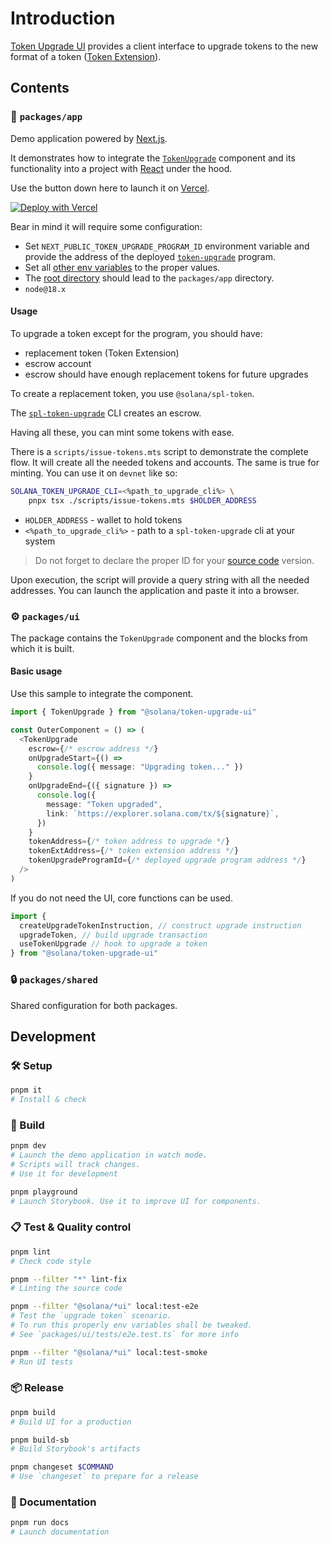 # Introduction 

[Token Upgrade UI](https://github.com/hoodieshq/token-upgrade-ui) provides a client interface to upgrade tokens to the new format of a token ([Token Extension](https://solana.com/solutions/token-extensions)).

## Contents

### 🚀 `packages/app`

Demo application powered by [Next.js](https://nextjs.org).

It demonstrates how to integrate the [`TokenUpgrade`](https://github.com/hoodieshq/token-upgrade-ui/blob/main/packages/app/src/widgets/index-page.tsx#L52-L67) component and its functionality into a project with [React](https://react.dev) under the hood.

Use the button down here to launch it on [Vercel](https://vercel.com).

[![Deploy with Vercel](https://vercel.com/button)](https://vercel.com/new/clone?repository-url=https%3A%2F%2Fgithub.com%2Fhoodieshq%2Ftoken-upgrade-ui&env=NEXT_PUBLIC_TOKEN_UPGRADE_PROGRAM_ID&envDescription=Upgrade%20Program%20Address%20Variables&env=NEXT_PUBLIC_ESCROW_AUTHY_ADDRESS&env=NEXT_PUBLIC_ORIGIN_TOKEN_ADDRESS&env=NEXT_PUBLIC_TARGET_TOKEN_ADDRESS&root-directory=packages%2Fapp&project-name=solana-token-upgrade-app&repository-name=solana-token-upgrade-app&demo-title=Token%20Upgrade%20UI&demo-description=App%20to%20Upgrade%20Token%20on%20Solana%20Blockchain)

Bear in mind it will require some configuration:

- Set `NEXT_PUBLIC_TOKEN_UPGRADE_PROGRAM_ID` environment variable and provide the address of the deployed [`token-upgrade`](https://github.com/solana-labs/solana-program-library/tree/master/token-upgrade) program.
- Set all [other env variables](/packages/app/.env) to the proper values.
- The [root directory](https://vercel.com/docs/deployments/configure-a-build#root-directory) should lead to the `packages/app` directory.
- `node@18.x`

#### Usage

To upgrade a token except for the program, you should have:
- replacement token (Token Extension)
- escrow account
- escrow should have enough replacement tokens for future upgrades

To create a replacement token, you use `@solana/spl-token`.

The [`spl-token-upgrade`](https://github.com/solana-labs/solana-program-library/tree/master/token-upgrade/cli) CLI creates an escrow.

Having all these, you can mint some tokens with ease.

There is a `scripts/issue-tokens.mts` script to demonstrate the complete flow. It will create all the needed tokens and accounts. The same is true for minting. You can use it on `devnet` like so:

```sh
SOLANA_TOKEN_UPGRADE_CLI=<%path_to_upgrade_cli%> \
    pnpx tsx ./scripts/issue-tokens.mts $HOLDER_ADDRESS
```
- `HOLDER_ADDRESS` - wallet to hold tokens
- `<%path_to_upgrade_cli%>` - path to a `spl-token-upgrade` cli at your system

> Do not forget to declare the proper ID for your [source code](https://github.com/solana-labs/solana-program-library/blob/master/token-upgrade/program/src/lib.rs#L15) version.

Upon execution, the script will provide a query string with all the needed addresses. You can launch the application and paste it into a browser.

### ⚙️  `packages/ui`

The package contains the `TokenUpgrade` component and the blocks from which it is built.

#### Basic usage

Use this sample to integrate the component.

```typescript
import { TokenUpgrade } from "@solana/token-upgrade-ui"

const OuterComponent = () => (
  <TokenUpgrade
    escrow={/* escrow address */}
    onUpgradeStart={() =>
      console.log({ message: "Upgrading token..." })
    }
    onUpgradeEnd={({ signature }) =>
      console.log({
        message: "Token upgraded",
        link: `https://explorer.solana.com/tx/${signature}`,
      })
    }
    tokenAddress={/* token address to upgrade */}
    tokenExtAddress={/* token extension address */}
    tokenUpgradeProgramId={/* deployed upgrade program address */}
  />
)
```

If you do not need the UI, core functions can be used.

```typescript
import { 
  createUpgradeTokenInstruction, // construct upgrade instruction
  upgradeToken, // build upgrade transaction
  useTokenUpgrade // hook to upgrade a token
} from "@solana/token-upgrade-ui"
```

### 🔒 `packages/shared`

Shared configuration for both packages.

## Development

### 🛠️ Setup

```sh
pnpm it
# Install & check
```

### 💪 Build

```sh
pnpm dev
# Launch the demo application in watch mode.
# Scripts will track changes. 
# Use it for development
```

```sh
pnpm playground
# Launch Storybook. Use it to improve UI for components.
```

### 📋 Test & Quality control

```sh
pnpm lint
# Check code style
```

```sh
pnpm --filter "*" lint-fix
# Linting the source code
```

```sh
pnpm --filter "@solana/*ui" local:test-e2e
# Test the `upgrade token` scenario. 
# To run this properly env variables shall be tweaked. 
# See `packages/ui/tests/e2e.test.ts` for more info
```

```sh
pnpm --filter "@solana/*ui" local:test-smoke
# Run UI tests
```

### 📦 Release

```sh
pnpm build
# Build UI for a production
```

```sh
pnpm build-sb
# Build Storybook's artifacts
```

```sh
pnpm changeset $COMMAND
# Use `changeset` to prepare for a release
```

### 📒 Documentation

```sh
pnpm run docs
# Launch documentation
```
